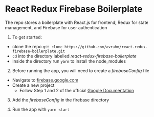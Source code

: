 # React Redux Firebase Boilerplate

The repo stores a boilerplate with React.js for frontend, Redux for state management, and Firebase for user authentication

1. To get started: 
- clone the repo ```git clone https://github.com/avrahm/react-redux-firebase-boilerplate.git```
- ```cd``` into the directory labelled _react-redux-firebase-boilerplate_
- Inside the directory run ```yarn``` to install the node_modules

2. Before running the app, you will need to create a _firebaseConfig_ file
- Navigate to [firebase.google.com](https://firebase.google.com)
- Create a new project 
  - Follow Step 1 and 2 of the official [Google Documentation](https://firebase.google.com/docs/web/setup)

3. Add the _firebaseConfig_ in the firebase directory

4. Run the app with ```yarn start```
